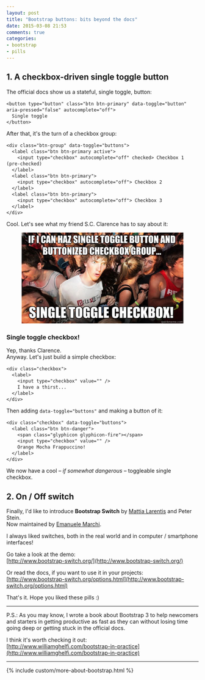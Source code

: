 ```yaml
---
layout: post
title: "Bootstrap buttons: bits beyond the docs"
date: 2015-03-08 21:53
comments: true
categories:
- bootstrap
- pills
---
```


## 1. A checkbox-driven single toggle button

The official docs show us a stateful, single toggle, button:

<pre><code class="language-markup">&lt;button type="button" class="btn btn-primary" data-toggle="button" aria-pressed="false" autocomplete="off"&gt;
  Single toggle
&lt;/button&gt;
</code></pre>

After that, it's the turn of a checkbox group:

<pre><code class="language-markup">&lt;div class="btn-group" data-toggle="buttons"&gt;
  &lt;label class="btn btn-primary active"&gt;
    &lt;input type="checkbox" autocomplete="off" checked&gt; Checkbox 1 (pre-checked)
  &lt;/label&gt;
  &lt;label class="btn btn-primary"&gt;
    &lt;input type="checkbox" autocomplete="off"&gt; Checkbox 2
  &lt;/label&gt;
  &lt;label class="btn btn-primary"&gt;
    &lt;input type="checkbox" autocomplete="off"&gt; Checkbox 3
  &lt;/label&gt;
&lt;/div&gt;
</code></pre>

Cool. Let's see what my friend S.C. Clarence has to say about it:

<figure class="text-center">
    <img src="/images/posts/2015-03-08-bootstrap-buttons-bits-beyond-the-docs/clarence.jpg" alt="Ionic + Angular" class="img-thumbnail" />
</figure>
<!-- http://i.qkme.me/3vqegw.jpg -->

### Single toggle checkbox!

Yep, thanks Clarence.  
Anyway. Let's just build a simple checkbox:

<pre><code class="language-markup">&lt;div class="checkbox"&gt;
  &lt;label&gt;
    &lt;input type="checkbox" value="" /&gt;
    I have a thirst...
  &lt;/label&gt;
&lt;/div&gt;
</code></pre>

Then adding `data-toggle="buttons"` and making a button of it:

<pre><code class="language-markup">&lt;div class="checkbox" data-toggle="buttons"&gt;
  &lt;label class="btn btn-danger"&gt;
    &lt;span class="glyphicon glyphicon-fire"&gt;&lt;/span&gt;&#32;
    &lt;input type="checkbox" value="" /&gt;
    Orange Mocha Frappuccino!
  &lt;/label&gt;
&lt;/div&gt;
</code></pre>

We now have a cool *– if somewhat dangerous –* toggleable single checkbox.

## 2. On / Off switch

Finally, I'd like to introduce **Bootstrap Switch** by [Mattia Larentis](https://github.com/nostalgiaz) and Peter Stein.  
Now maintained by [Emanuele Marchi](https://github.com/lostcrew).

I always liked switches, both in the real world and in computer / smartphone interfaces!

Go take a look at the demo:   
[http://www.bootstrap-switch.org/](http://www.bootstrap-switch.org/)

Or read the docs, if you want to use it in your projects:  
[http://www.bootstrap-switch.org/options.html](http://www.bootstrap-switch.org/options.html)

That's it. Hope you liked these pills :)

----

P.S.: As you may know, I wrote a book about Bootstrap 3 to help newcomers and starters in getting productive as fast as they can without losing time going deep or getting stuck in the official docs.

I think it's worth checking it out:  
[http://www.williamghelfi.com/bootstrap-in-practice](http://www.williamghelfi.com/bootstrap-in-practice)

<hr />

{% include custom/more-about-bootstrap.html %}

